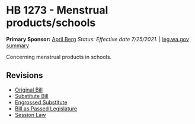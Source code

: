 # HB 1273 - Menstrual products/schools
**Primary Sponsor:** [April Berg](/person/leg/april.berg.md)
*Status: Effective date 7/25/2021.* | [leg.wa.gov summary](https://app.leg.wa.gov/billsummary?BillNumber=1273&Year=2021)

Concerning menstrual products in schools.

## Revisions
* [Original Bill](1/)
* [Substitute Bill](S/)
* [Engrossed Substitute](S.E/)
* [Bill as Passed Legislature](S.PL/)
* [Session Law](S.SL/)